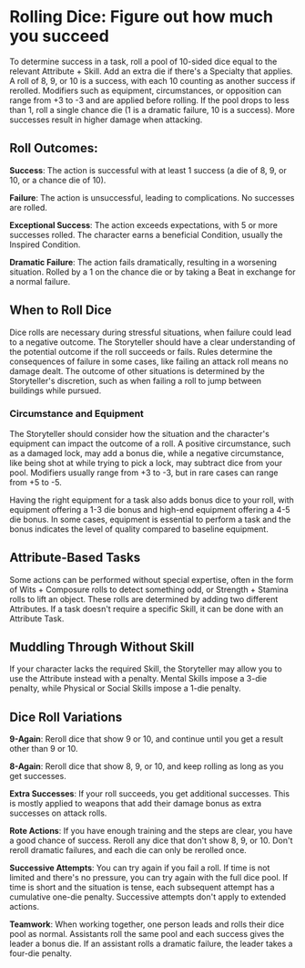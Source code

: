 # **Rolling Dice: Figure out how much you succeed**
To determine success in a task, roll a pool of 10-sided dice equal to the relevant Attribute + Skill. Add an extra die if there's a Specialty that applies. A roll of 8, 9, or 10 is a success, with each 10 counting as another success if rerolled. Modifiers such as equipment, circumstances, or opposition can range from +3 to -3 and are applied before rolling. If the pool drops to less than 1, roll a single chance die (1 is a dramatic failure, 10 is a success). More successes result in higher damage when attacking.

## **Roll Outcomes:**

**Success**: The action is successful with at least 1 success (a die of 8, 9, or 10, or a chance die of 10).

**Failure**: The action is unsuccessful, leading to complications. No successes are rolled.

**Exceptional Success**: The action exceeds expectations, with 5 or more successes rolled. The character earns a beneficial Condition, usually the Inspired Condition.

**Dramatic Failure**: The action fails dramatically, resulting in a worsening situation. Rolled by a 1 on the chance die or by taking a Beat in exchange for a normal failure.

## **When to Roll Dice**

Dice rolls are necessary during stressful situations, when failure could lead to a negative outcome. The Storyteller should have a clear understanding of the potential outcome if the roll succeeds or fails. Rules determine the consequences of failure in some cases, like failing an attack roll means no damage dealt. The outcome of other situations is determined by the Storyteller's discretion, such as when failing a roll to jump between buildings while pursued.

### Circumstance and Equipment

The Storyteller should consider how the situation and the character's equipment can impact the outcome of a roll. A positive circumstance, such as a damaged lock, may add a bonus die, while a negative circumstance, like being shot at while trying to pick a lock, may subtract dice from your pool. Modifiers usually range from +3 to -3, but in rare cases can range from +5 to -5.

Having the right equipment for a task also adds bonus dice to your roll, with equipment offering a 1-3 die bonus and high-end equipment offering a 4-5 die bonus. In some cases, equipment is essential to perform a task and the bonus indicates the level of quality compared to baseline equipment.

## **Attribute-Based Tasks**
Some actions can be performed without special expertise, often in the form of Wits + Composure rolls to detect something odd, or Strength + Stamina rolls to lift an object. These rolls are determined by adding two different Attributes. If a task doesn't require a specific Skill, it can be done with an Attribute Task.

## **Muddling Through Without Skill**
If your character lacks the required Skill, the Storyteller may allow you to use the Attribute instead with a penalty. Mental Skills impose a 3-die penalty, while Physical or Social Skills impose a 1-die penalty.

## **Dice Roll Variations**

**9-Again**: Reroll dice that show 9 or 10, and continue until you get a result other than 9 or 10.

**8-Again**: Reroll dice that show 8, 9, or 10, and keep rolling as long as you get successes.

**Extra Successes**: If your roll succeeds, you get additional successes. This is mostly applied to weapons that add their damage bonus as extra successes on attack rolls.

**Rote Actions**: If you have enough training and the steps are clear, you have a good chance of success. Reroll any dice that don't show 8, 9, or 10. Don't reroll dramatic failures, and each die can only be rerolled once.

**Successive Attempts**: You can try again if you fail a roll. If time is not limited and there's no pressure, you can try again with the full dice pool. If time is short and the situation is tense, each subsequent attempt has a cumulative one-die penalty. Successive attempts don't apply to extended actions.

**Teamwork**: When working together, one person leads and rolls their dice pool as normal. Assistants roll the same pool and each success gives the leader a bonus die. If an assistant rolls a dramatic failure, the leader takes a four-die penalty.